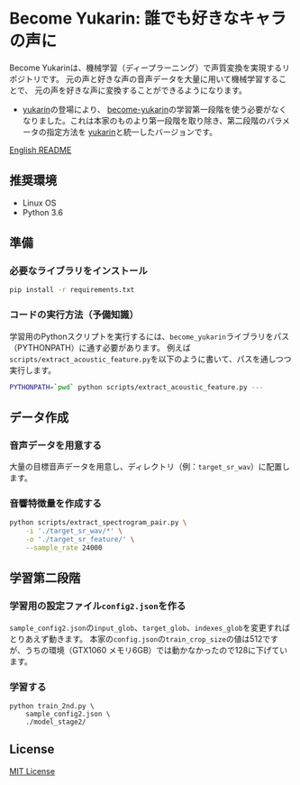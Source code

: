 # Become Yukarin: 誰でも好きなキャラの声に
Become Yukarinは、機械学習（ディープラーニング）で声質変換を実現するリポジトリです。
元の声と好きな声の音声データを大量に用いて機械学習することで、
元の声を好きな声に変換することができるようになります。
* [yukarin](https://github.com/Hiroshiba/yukarin)の登場により、 [become-yukarin](https://github.com/Hiroshiba/become-yukarin)の学習第一段階を使う必要がなくなりました。これは本家のものより第一段階を取り除き、第二段階のパラメータの指定方法を [yukarin](https://github.com/Hiroshiba/yukarin)と統一したバージョンです。


[English README](./README.md)

## 推奨環境
* Linux OS
* Python 3.6

## 準備
### 必要なライブラリをインストール
```bash
pip install -r requirements.txt
```

### コードの実行方法（予備知識）
学習用のPythonスクリプトを実行するには、`become_yukarin`ライブラリをパス（PYTHONPATH）に通す必要があります。
例えば`scripts/extract_acoustic_feature.py`を以下のように書いて、パスを通しつつ実行します。

```bash
PYTHONPATH=`pwd` python scripts/extract_acoustic_feature.py ---
```
## データ作成
### 音声データを用意する
大量の目標音声データを用意し、ディレクトリ（例：`target_sr_wav`）に配置します。

### 音響特徴量を作成する

```bash
python scripts/extract_spectrogram_pair.py \
    -i './target_sr_wav/*' \
    -o './target_sr_feature/' \
    --sample_rate 24000
```

## 学習第二段階
### 学習用の設定ファイル`config2.json`を作る
`sample_config2.json`の`input_glob`、`target_glob`、`indexes_glob`を変更すればとりあえず動きます。
本家の`config.json`の`train_crop_size`の値は512ですが、うちの環境（GTX1060 メモリ6GB）では動かなかったので128に下げています。

### 学習する

```bashss
python train_2nd.py \
    sample_config2.json \
    ./model_stage2/
```

## License
[MIT License](./LICENSE)
